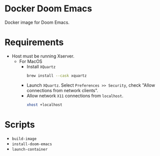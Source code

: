 # Docker Doom Emacs

Docker image for Doom Emacs.

# Requirements

* Host must be running Xserver.
  * For MacOS
    * Install `XQuartz`
      ``` bash
      brew install --cask xquartz
      ```
    * Launch `XQuartz`. Select `Preferences >> Security`, check "Allow connections from network clients".
    * Allow network `X11` connections from `localhost`.
      ``` bash
      xhost +localhost
      ```

# Scripts

* `build-image`
* `install-doom-emacs`
* `launch-container`

